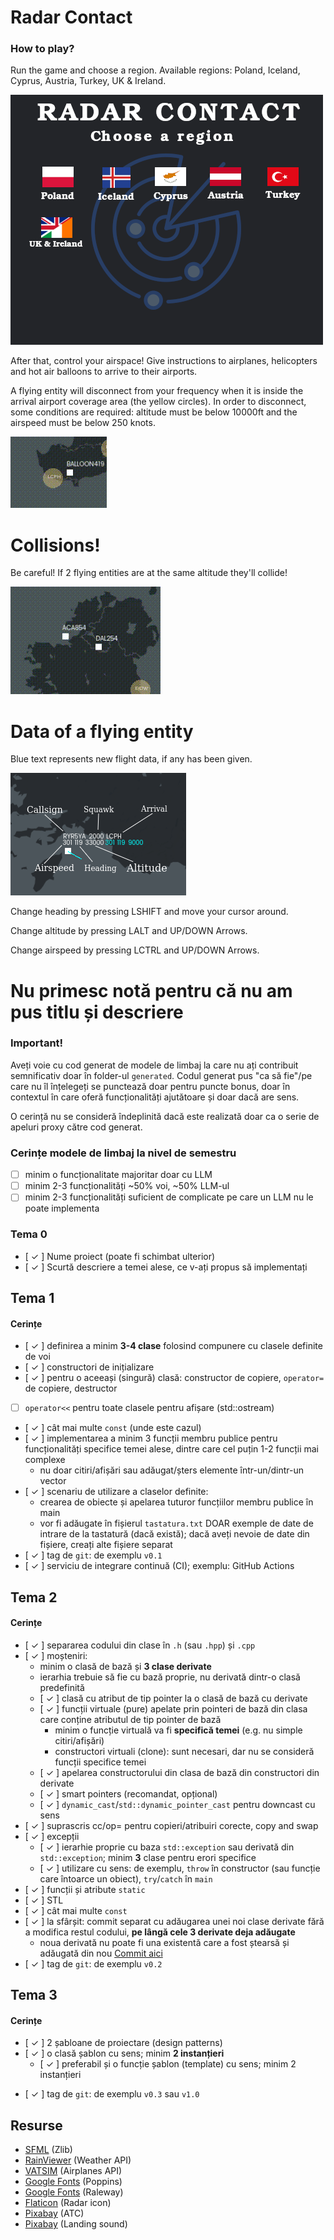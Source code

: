 # Radar Contact

### How to play?

Run the game and choose a region. Available regions: Poland, Iceland, Cyprus, Austria, Turkey, UK & Ireland.

![Alt Text](./preview/menu.png)

After that, control your airspace! Give instructions to airplanes, helicopters and hot air balloons to arrive to their airports.

A flying entity will disconnect from your frequency when it is inside the arrival airport coverage area (the yellow circles). In order to disconnect, some conditions are required: altitude must be below 10000ft and the airspeed must be below 250 knots.

![Alt Text](./preview/landing.gif)

# Collisions!
Be careful! If 2 flying entities are at the same altitude they'll collide!

![Alt Text](./preview/collision.gif)

# Data of a flying entity

Blue text represents new flight data, if any has been given. 

![Alt Text](./preview/data_meaning.png)

Change heading by pressing LSHIFT and move your cursor around.

Change altitude by pressing LALT and UP/DOWN Arrows.

Change airspeed by pressing LCTRL and UP/DOWN Arrows.

# Nu primesc notă pentru că nu am pus titlu și descriere

### Important!
Aveți voie cu cod generat de modele de limbaj la care nu ați contribuit semnificativ doar în folder-ul `generated`.
Codul generat pus "ca să fie"/pe care nu îl înțelegeți se punctează doar pentru puncte bonus, doar în contextul
în care oferă funcționalități ajutătoare și doar dacă are sens.

O cerință nu se consideră îndeplinită dacă este realizată doar ca o serie de apeluri proxy către cod generat.

### Cerințe modele de limbaj la nivel de semestru
- [ ] minim o funcționalitate majoritar doar cu LLM
- [ ] minim 2-3 funcționalități ~50% voi, ~50% LLM-ul
- [ ] minim 2-3 funcționalități suficient de complicate pe care un LLM nu le poate implementa

### Tema 0

- [ ✓ ] Nume proiect (poate fi schimbat ulterior)
- [ ✓ ] Scurtă descriere a temei alese, ce v-ați propus să implementați

## Tema 1

#### Cerințe
- [ ✓ ] definirea a minim **3-4 clase** folosind compunere cu clasele definite de voi
- [ ✓ ] constructori de inițializare
- [ ✓ ] pentru o aceeași (singură) clasă: constructor de copiere, `operator=` de copiere, destructor
<!-- - [ ] pentru o altă clasă: constructor de mutare, `operator=` de mutare, destructor -->
<!-- - [ ] pentru o altă clasă: toate cele 5 funcții membru speciale -->
- [ ] `operator<<` pentru toate clasele pentru afișare (std::ostream)
- [ ✓ ] cât mai multe `const` (unde este cazul)
- [ ✓ ] implementarea a minim 3 funcții membru publice pentru funcționalități specifice temei alese, dintre care cel puțin 1-2 funcții mai complexe
  - nu doar citiri/afișări sau adăugat/șters elemente într-un/dintr-un vector
- [ ✓ ] scenariu de utilizare a claselor definite:
  - crearea de obiecte și apelarea tuturor funcțiilor membru publice în main
  - vor fi adăugate în fișierul `tastatura.txt` DOAR exemple de date de intrare de la tastatură (dacă există); dacă aveți nevoie de date din fișiere, creați alte fișiere separat
- [ ✓ ] tag de `git`: de exemplu `v0.1`
- [ ✓ ] serviciu de integrare continuă (CI); exemplu: GitHub Actions

## Tema 2

#### Cerințe
- [ ✓ ] separarea codului din clase în `.h` (sau `.hpp`) și `.cpp`
- [ ✓ ] moșteniri:
  - minim o clasă de bază și **3 clase derivate**
  - ierarhia trebuie să fie cu bază proprie, nu derivată dintr-o clasă predefinită
  - [ ✓ ] clasă cu atribut de tip pointer la o clasă de bază cu derivate
  - [ ✓ ] funcții virtuale (pure) apelate prin pointeri de bază din clasa care conține atributul de tip pointer de bază
    - minim o funcție virtuală va fi **specifică temei** (e.g. nu simple citiri/afișări)
    - constructori virtuali (clone): sunt necesari, dar nu se consideră funcții specifice temei
  - [ ✓ ] apelarea constructorului din clasa de bază din constructori din derivate
  - [ ✓ ] smart pointers (recomandat, opțional)
  - [ ✓ ] `dynamic_cast`/`std::dynamic_pointer_cast` pentru downcast cu sens
- [ ✓ ] suprascris cc/op= pentru copieri/atribuiri corecte, copy and swap
- [ ✓ ] excepții
  - [ ✓ ] ierarhie proprie cu baza `std::exception` sau derivată din `std::exception`; minim **3** clase pentru erori specifice
  - [ ✓ ] utilizare cu sens: de exemplu, `throw` în constructor (sau funcție care întoarce un obiect), `try`/`catch` în `main`
- [ ✓ ] funcții și atribute `static`
- [ ✓ ] STL
- [ ✓ ] cât mai multe `const`
- [ ✓ ] la sfârșit: commit separat cu adăugarea unei noi clase derivate fără a modifica restul codului, **pe lângă cele 3 derivate deja adăugate**
  - noua derivată nu poate fi una existentă care a fost ștearsă și adăugată din nou <a href="https://github.com/Bogdanctx/Radar-Contact/commit/f90796aac1f9f8388094c3e4b9543ec16e02fb48">Commit aici</a>
- [ ✓ ] tag de `git`: de exemplu `v0.2`

## Tema 3

#### Cerințe
- [ ✓ ] 2 șabloane de proiectare (design patterns)
- [ ✓ ] o clasă șablon cu sens; minim **2 instanțieri**
  - [ ✓ ] preferabil și o funcție șablon (template) cu sens; minim 2 instanțieri
<!-- - [ ] o specializare pe funcție/clasă șablon -->
- [ ✓ ] tag de `git`: de exemplu `v0.3` sau `v1.0`

## Resurse

- [SFML](https://github.com/SFML/SFML/tree/2.6.1) (Zlib)
- [RainViewer](https://www.rainviewer.com/) (Weather API)
- [VATSIM](https://vatsim.dev/) (Airplanes API)
- [Google Fonts](https://fonts.google.com/specimen/Poppins) (Poppins)
- [Google Fonts](https://fonts.google.com/specimen/Raleway?query=raleway) (Raleway)
- [Flaticon](https://www.flaticon.com/free-icon/radar_15721478?term=radar&page=1&position=33&origin=tag&related_id=15721478) (Radar icon)
- [Pixabay](https://pixabay.com/sound-effects/search/air-traffic-control/) (ATC)
- [Pixabay](https://pixabay.com/sound-effects/search/landing/) (Landing sound)
